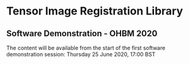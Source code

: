 # Tensor Image Registration Library
## Software Demonstration - OHBM 2020

The content will be available from the start of the first software demonstration session:
Thursday 25 June 2020, 17:00 BST
